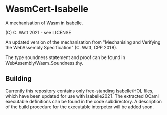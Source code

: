 # WasmCert-Isabelle
A mechanisation of Wasm in Isabelle.

(C) C. Watt 2021 - see LICENSE

An updated version of the mechanisation from "Mechanising and Verifying the WebAssembly Specification" (C. Watt, CPP 2018).

The type soundness statement and proof can be found in WebAssembly/Wasm_Soundness.thy.

## Building

Currently this repository contains only free-standing Isabelle/HOL files, which have been updated for use with Isabelle2021. The extracted OCaml executable definitions can be found in the code subdirectory. A description of the build procedure for the executable interpeter will be added soon.
